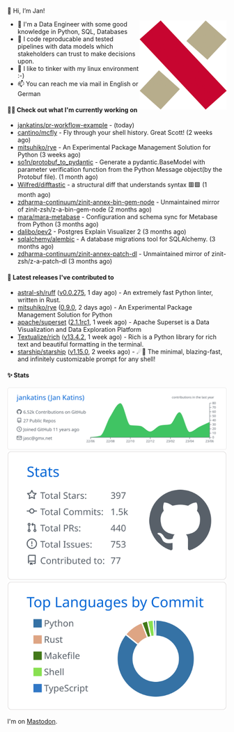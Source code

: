 👋 Hi, I’m Jan!

<img align="right" src="https://raw.githubusercontent.com/kreuzwerkerbot/kreuzwerkerbot/master/assets/xw.png" width="200">

- 🌱 I'm a Data Engineer with some good knowledge in Python, SQL, Databases
- 💪 I code reproducable and tested pipelines with data models which stakeholders can trust to make decisions upon.
- 💞️ I like to tinker with my linux environment :-)
- 📫 You can reach me via mail in English or German

#### 👩‍💻 Check out what I'm currently working on

- [jankatins/pr-workflow-example](https://github.com/jankatins/pr-workflow-example) -  (today)
- [cantino/mcfly](https://github.com/cantino/mcfly) - Fly through your shell history. Great Scott! (2 weeks ago)
- [mitsuhiko/rye](https://github.com/mitsuhiko/rye) - An Experimental Package Management Solution for Python (3 weeks ago)
- [so1n/protobuf_to_pydantic](https://github.com/so1n/protobuf_to_pydantic) - Generate a pydantic.BaseModel with parameter verification function from the Python Message object(by the Protobuf file). (1 month ago)
- [Wilfred/difftastic](https://github.com/Wilfred/difftastic) - a structural diff that understands syntax 🟥🟩 (1 month ago)
- [zdharma-continuum/zinit-annex-bin-gem-node](https://github.com/zdharma-continuum/zinit-annex-bin-gem-node) - Unmaintained mirror of zinit-zsh/z-a-bin-gem-node (2 months ago)
- [mara/mara-metabase](https://github.com/mara/mara-metabase) - Configuration and schema sync for Metabase from Python (3 months ago)
- [dalibo/pev2](https://github.com/dalibo/pev2) - Postgres Explain Visualizer 2 (3 months ago)
- [sqlalchemy/alembic](https://github.com/sqlalchemy/alembic) - A database migrations tool for SQLAlchemy. (3 months ago)
- [zdharma-continuum/zinit-annex-patch-dl](https://github.com/zdharma-continuum/zinit-annex-patch-dl) - Unmaintained mirror of zinit-zsh/z-a-patch-dl (3 months ago)

#### 🔭 Latest releases I've contributed to

- [astral-sh/ruff](https://github.com/astral-sh/ruff) ([v0.0.275](https://github.com/astral-sh/ruff/releases/tag/v0.0.275), 1 day ago) - An extremely fast Python linter, written in Rust.
- [mitsuhiko/rye](https://github.com/mitsuhiko/rye) ([0.9.0](https://github.com/mitsuhiko/rye/releases/tag/0.9.0), 2 days ago) - An Experimental Package Management Solution for Python
- [apache/superset](https://github.com/apache/superset) ([2.1.1rc1](https://github.com/apache/superset/releases/tag/2.1.1rc1), 1 week ago) - Apache Superset is a Data Visualization and Data Exploration Platform
- [Textualize/rich](https://github.com/Textualize/rich) ([v13.4.2](https://github.com/Textualize/rich/releases/tag/v13.4.2), 1 week ago) - Rich is a Python library for rich text and beautiful formatting in the terminal.
- [starship/starship](https://github.com/starship/starship) ([v1.15.0](https://github.com/starship/starship/releases/tag/v1.15.0), 2 weeks ago) - ☄🌌️  The minimal, blazing-fast, and infinitely customizable prompt for any shell!


#### ✨ Stats

  [![](https://raw.githubusercontent.com/jankatins/jankatins/master/profile-summary-card-output/github/0-profile-details.svg)](https://github.com/vn7n24fzkq/github-profile-summary-cards)
  [![](https://raw.githubusercontent.com/jankatins/jankatins/master/profile-summary-card-output/github/3-stats.svg)](https://github.com/vn7n24fzkq/github-profile-summary-cards)
  [![](https://raw.githubusercontent.com/jankatins/jankatins/master/profile-summary-card-output/github/2-most-commit-language.svg)](https://github.com/vn7n24fzkq/github-profile-summary-cards)

I'm on <a rel="me" href="https://fosstodon.org/@jankatins">Mastodon</a>.
